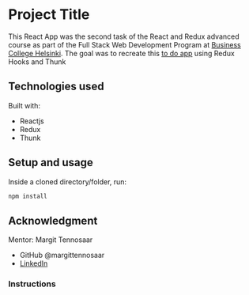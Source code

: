 # Project Title

This React App was the second task of the React and Redux advanced course as part of the Full Stack Web Development Program at [Business College Helsinki](https://en.bc.fi/qualifications/full-stack-web-developer-program/). The goal was to recreate this [to do app](http://reacttodoapp-env.eba-pt3w52ga.eu-north-1.elasticbeanstalk.com/) using Redux Hooks and Thunk

## Technologies used

Built with:

- Reactjs
- Redux
- Thunk

## Setup and usage

Inside a cloned directory/folder, run:

```bash
npm install
```

## Acknowledgment

Mentor: Margit Tennosaar

- GitHub @margittennosaar
- [LinkedIn](https://www.linkedin.com/in/margittennosaar/)

### Instructions
